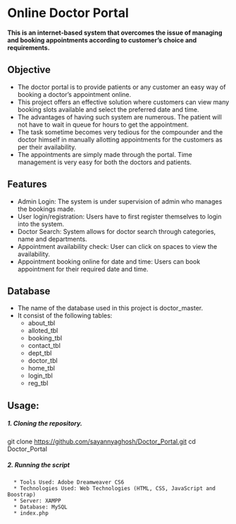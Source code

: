 # Online Doctor Portal
**This is an internet-based system that overcomes the issue of managing
and booking appointments according to customer’s choice and
requirements.**

## Objective
* The doctor portal is to provide patients or any customer an easy way of
booking a doctor’s appointment online. 
* This project offers an effective solution where customers can view many booking slots available and
select the preferred date and time. 
* The advantages of having such system are numerous. The patient will not have to wait in queue for hours to get
the appointment. 
* The task sometime becomes very tedious for the compounder and the doctor himself in manually allotting appointments
for the customers as per their availability.
* The appointments are simply made through the portal. Time management is very easy for both the
doctors and patients.

## Features
* Admin Login: The system is under supervision of admin who
manages the bookings made.
* User login/registration: Users have to first register themselves to
login into the system.
* Doctor Search: System allows for doctor search through categories,
name and departments.
* Appointment availability check: User can click on spaces to view
the availability.
* Appointment booking online for date and time: Users can book
appointment for their required date and time.

## Database
* The name of the database used in this project is doctor_master.
* It consist of the following tables:
    * about_tbl
    * alloted_tbl
    * booking_tbl
    * contact_tbl
    * dept_tbl
    * doctor_tbl
    * home_tbl
    * login_tbl
    * reg_tbl
    
## Usage:

##### 1. Cloning the repository.
  git clone https://github.com/sayannyaghosh/Doctor_Portal.git
  cd Doctor_Portal
  
##### 2. Running the script
      * Tools Used: Adobe Dreamweaver CS6
      * Technologies Used: Web Technologies (HTML, CSS, JavaScript and Boostrap)
      * Server: XAMPP
      * Database: MySQL
      * index.php

